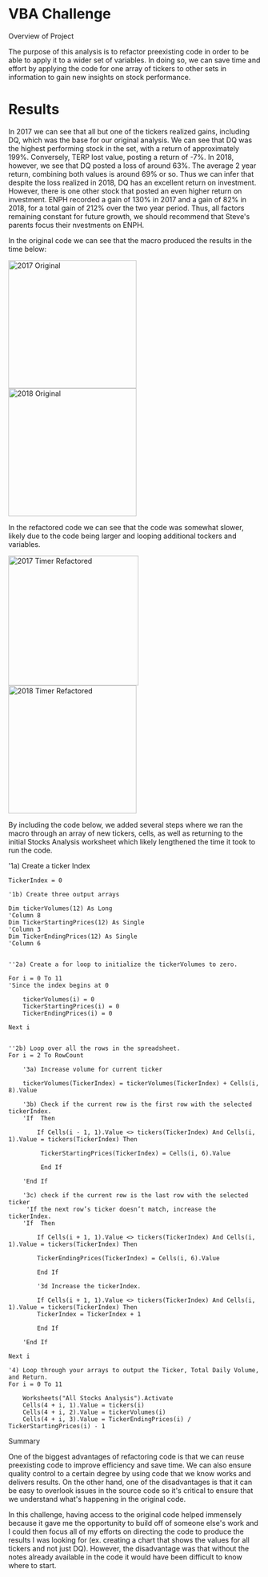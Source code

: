 # VBA Challenge

Overview of Project

The purpose of this analysis is to refactor preexisting code in order to be able to apply it to a wider set of variables. In doing so, we can save time and effort by applying the code for one array of tickers to other sets in information to gain new insights on stock performance.

# Results

In 2017 we can see that all but one of the tickers realized gains, including DQ, which was the base for our original analysis. We can see that DQ was the highest performing stock in the set, with a return of approximately 199%. Conversely, TERP lost value, posting a return of -7%. In 2018, however, we see that DQ posted a loss of around 63%. The average 2 year return, combining both values is around 69% or so. Thus we can infer that despite the loss realized in 2018, DQ has an excellent return on investment. However, there is one other stock that posted an even higher return on investment. ENPH recorded a gain of 130% in 2017 and a gain of 82% in 2018, for a total gain of 212% over the two year period. Thus, all factors remaining constant for future growth, we should recommend that Steve's parents focus their nvestments on ENPH.

In the original code we can see that the macro produced the results in the time below:

<img width="256" alt="2017 Original" src="https://user-images.githubusercontent.com/99847786/158745716-f4edfda2-f558-423f-ac74-4293cedad71e.png">

<img width="256" alt="2018 Original" src="https://user-images.githubusercontent.com/99847786/158745704-cce0085b-5818-42b5-a98f-b31d5d5e7e22.png">


In the refactored code we can see that the code was somewhat slower, likely due to the code being larger and looping additional tockers and variables.

<img width="260" alt="2017 Timer Refactored" src="https://user-images.githubusercontent.com/99847786/158745733-403bf2f7-dfc1-4957-a62d-d025d68534ae.png">

<img width="256" alt="2018 Timer Refactored" src="https://user-images.githubusercontent.com/99847786/158745744-704e5eb1-933b-4ed3-acfb-9ad57deee22f.png">


By including the code below, we added several steps where we ran the macro through an array of new tickers, cells, as well as returning to the initial Stocks Analysis worksheet which likely lengthened the time it took to run the code. 

'1a) Create a ticker Index
    
    TickerIndex = 0
    
    '1b) Create three output arrays
    
    Dim tickerVolumes(12) As Long
    'Column 8
    Dim TickerStartingPrices(12) As Single
    'Column 3
    Dim TickerEndingPrices(12) As Single
    'Column 6
    
    
    ''2a) Create a for loop to initialize the tickerVolumes to zero.

    For i = 0 To 11
    'Since the index begins at 0
    
        tickerVolumes(i) = 0
        TickerStartingPrices(i) = 0
        TickerEndingPrices(i) = 0
        
    Next i
    
        
    ''2b) Loop over all the rows in the spreadsheet.
    For i = 2 To RowCount
    
        '3a) Increase volume for current ticker
    
        tickerVolumes(TickerIndex) = tickerVolumes(TickerIndex) + Cells(i, 8).Value
        
        '3b) Check if the current row is the first row with the selected tickerIndex.
        'If  Then
            
            If Cells(i - 1, 1).Value <> tickers(TickerIndex) And Cells(i, 1).Value = tickers(TickerIndex) Then
            
             TickerStartingPrices(TickerIndex) = Cells(i, 6).Value
             
             End If
            
        'End If
        
        '3c) check if the current row is the last row with the selected ticker
         'If the next row’s ticker doesn’t match, increase the tickerIndex.
        'If  Then
            
            If Cells(i + 1, 1).Value <> tickers(TickerIndex) And Cells(i, 1).Value = tickers(TickerIndex) Then
            
            TickerEndingPrices(TickerIndex) = Cells(i, 6).Value
            
            End If

            '3d Increase the tickerIndex.
            
            If Cells(i + 1, 1).Value <> tickers(TickerIndex) And Cells(i, 1).Value = tickers(TickerIndex) Then
            TickerIndex = TickerIndex + 1
            
            End If
            
        'End If
    
    Next i
    
    '4) Loop through your arrays to output the Ticker, Total Daily Volume, and Return.
    For i = 0 To 11
        
        Worksheets("All Stocks Analysis").Activate
        Cells(4 + i, 1).Value = tickers(i)
        Cells(4 + i, 2).Value = tickerVolumes(i)
        Cells(4 + i, 3).Value = TickerEndingPrices(i) / TickerStartingPrices(i) - 1
        

Summary

One of the biggest advantages of refactoring code is that we can reuse preexisting code to improve efficiency and save time. We can also ensure quality control to a certain degree by using code that we know works and delivers results. On the other hand, one of the disadvantages is that it can be easy to overlook issues in the source code so it's critical to ensure that we understand what's happening in the original code. 

In this challenge, having access to the original code helped immensely because it gave me the opportunity to build off of someone else's work and I could then focus all of my efforts on directing the code to produce the results I was looking for (ex. creating a chart that shows the values for all tickers and not just DQ). However, the disadvantage was that without the notes already available in the code it would have been difficult to know where to start.
